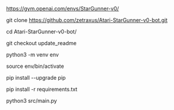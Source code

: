 https://gym.openai.com/envs/StarGunner-v0/

git clone https://github.com/zetraxus/Atari-StarGunner-v0-bot.git

cd Atari-StarGunner-v0-bot/

git checkout update_readme

python3 -m venv env

source env/bin/activate

pip install --upgrade pip

pip install -r requirements.txt

python3 src/main.py